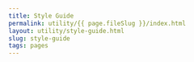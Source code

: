```yaml
---
title: Style Guide
permalink: utility/{{ page.fileSlug }}/index.html
layout: utility/style-guide.html
slug: style-guide
tags: pages
---
```



